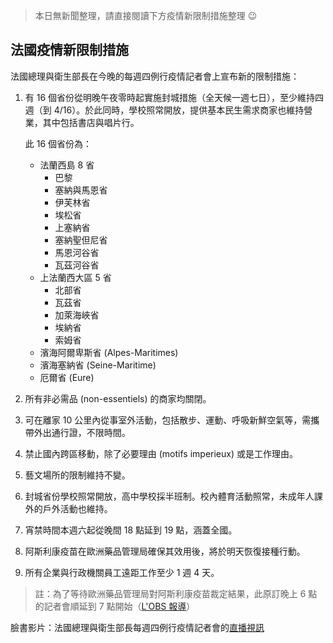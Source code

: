 > 本日無新聞整理，請直接閱讀下方疫情新限制措施整理 😉

## 法國疫情新限制措施

法國總理與衛生部長在今晚的每週四例行疫情記者會上宣布新的限制措施：

1. 有 16 個省份從明晚午夜零時起實施封城措施（全天候一週七日），至少維持四週（到 4/16）。於此同時，學校照常開放，提供基本民生需求商家也維持營業，其中包括書店與唱片行。

   此 16 個省份為：
   - 法蘭西島 8 省
     - 巴黎
     - 塞納與馬恩省
     - 伊芙林省
     - 埃松省
     - 上塞納省
     - 塞納聖但尼省
     - 馬恩河谷省
     - 瓦茲河谷省
   - 上法蘭西大區 5 省
     - 北部省
     - 瓦茲省
     - 加萊海峽省
     - 埃納省
     - 索姆省
   - 濱海阿爾卑斯省 (Alpes-Maritimes)
   - 濱海塞納省 (Seine-Maritime)
   - 厄爾省 (Eure)
1. 所有非必需品 (non-essentiels) 的商家均關閉。
1. 可在離家 10 公里內從事室外活動，包括散步、運動、呼吸新鮮空氣等，需攜帶外出通行證，不限時間。
1. 禁止國內跨區移動，除了必要理由 (motifs imperieux) 或是工作理由。
1. 藝文場所的限制維持不變。
1. 封城省份學校照常開放，高中學校採半班制。校內體育活動照常，未成年人課外的戶外活動也維持。
1. 宵禁時間本週六起從晚間 18 點延到 19 點，涵蓋全國。
1. 阿斯利康疫苗在歐洲藥品管理局確保其效用後，將於明天恢復接種行動。
1. 所有企業與行政機關員工遠距工作至少 1 週 4 天。

> 註：為了等待歐洲藥品管理局對阿斯利康疫苗裁定結果，此原訂晚上 6 點的記者會順延到 7 點開始（[L'OBS 報導](https://tinyurl.com/yedna7kt)）

臉書影片：法國總理與衛生部長每週四例行疫情記者會的[直播視訊](https://www.facebook.com/groups/279746385504501/permalink/2412085755603876/)